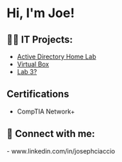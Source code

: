 <h1>Hi, I'm Joe!

<h2>👨‍💻 IT Projects:</h2>

- [Active Directory Home Lab](https://github.com/joshmadakor1/Algorithms-Practice)
- [Virtual Box](https://github.com/joshmadakor1/4chan-Image-Analysis-Middleware-C964) 
- [Lab 3?](https://github.com/joshmadakor1/Sentinel-Lab)



<h2>Certifications</h2>

- CompTIA Network+


<h2> 🤳 Connect with me:</h2>
- www.linkedin.com/in/josephciaccio


  








